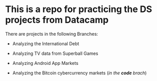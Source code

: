 # This is a repo for practicing the DS projects from Datacamp

There are projects in the following Branches:
* Analyzing the International Debt

* Analyzing TV data from Superball Games

* Analyzing Android App Markets

* Analyzing the Bitcoin cybercurrency markets (*in the **code** brach*)

